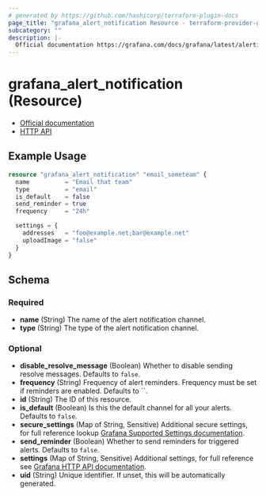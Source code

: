 ```yaml
---
# generated by https://github.com/hashicorp/terraform-plugin-docs
page_title: "grafana_alert_notification Resource - terraform-provider-grafana"
subcategory: ""
description: |-
  Official documentation https://grafana.com/docs/grafana/latest/alerting/notifications/HTTP API https://grafana.com/docs/grafana/latest/http_api/alerting_notification_channels/
---
```


# grafana_alert_notification (Resource)

* [Official documentation](https://grafana.com/docs/grafana/latest/alerting/notifications/)
* [HTTP API](https://grafana.com/docs/grafana/latest/http_api/alerting_notification_channels/)

## Example Usage

```terraform
resource "grafana_alert_notification" "email_someteam" {
  name          = "Email that team"
  type          = "email"
  is_default    = false
  send_reminder = true
  frequency     = "24h"

  settings = {
    addresses   = "foo@example.net;bar@example.net"
    uploadImage = "false"
  }
}
```

<!-- schema generated by tfplugindocs -->
## Schema

### Required

- **name** (String) The name of the alert notification channel.
- **type** (String) The type of the alert notification channel.

### Optional

- **disable_resolve_message** (Boolean) Whether to disable sending resolve messages. Defaults to `false`.
- **frequency** (String) Frequency of alert reminders. Frequency must be set if reminders are enabled. Defaults to ``.
- **id** (String) The ID of this resource.
- **is_default** (Boolean) Is this the default channel for all your alerts. Defaults to `false`.
- **secure_settings** (Map of String, Sensitive) Additional secure settings, for full reference lookup [Grafana Supported Settings documentation](https://grafana.com/docs/grafana/latest/administration/provisioning/#supported-settings).
- **send_reminder** (Boolean) Whether to send reminders for triggered alerts. Defaults to `false`.
- **settings** (Map of String, Sensitive) Additional settings, for full reference see [Grafana HTTP API documentation](https://grafana.com/docs/grafana/latest/http_api/alerting_notification_channels/).
- **uid** (String) Unique identifier. If unset, this will be automatically generated.


